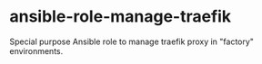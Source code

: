 # ansible-role-manage-traefik
Special purpose Ansible role to manage traefik proxy in "factory" environments.
